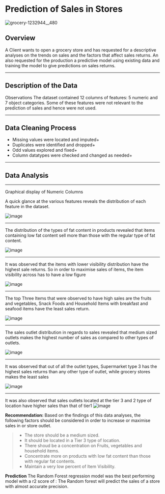 # **Prediction of Sales in Stores**
![grocery-1232944__480](https://user-images.githubusercontent.com/95732821/175866422-c6ba097d-fadb-4adc-a77e-9140cd3dd8aa.jpg)


## Overview

A Client wants to open a grocery store and has requested for a descriptive analyses on the trends on sales and the factors that affect sales returns. An also requested for the production a predictive model using existing data and training the model to give predictions on sales returns. 
***

## Description of the Data

Observations
The dataset contained 12 columns of features: 5 numeric and 7 object categories. Some of these features were not relevant to the prediction of sales and hence were not used.

***
## **Data Cleaning Process**
+ Missing values were located and imputed+
+  Duplicates were identified and dropped+
+ Odd values explored and fixed+
+ Column datatypes were checked and changed as needed+


***
## Data Analysis
***
Graphical display of Numeric Columns

A quick glance at the various features reveals the distribution of each feature in the dataset.


![image](https://user-images.githubusercontent.com/95732821/157936117-a1d6a398-fc75-4623-98b5-37341abcafd1.png)

***
The distribution of the types of fat content in products revealed that items containing low fat content sell more than those with the regular type of fat content.

![image](https://user-images.githubusercontent.com/95732821/157936499-cba99ce2-00da-4acb-96c8-0c238454aac8.png)
***
It was observed that the items with lower visibility distribution have the highest sale returns. So in order to maximise sales of items, the item visibility across has to have a low figure

![image](https://user-images.githubusercontent.com/95732821/157937281-6a7596bb-1828-4acd-8890-edfd92c42cb5.png)
***
The top Three Items that were observed to have high sales are the fruits and vegetables, Snack Foods and Household Items with breakfast and seafood items have the least sales return.

![image](https://user-images.githubusercontent.com/95732821/157936676-28c723f7-5a94-4641-8366-508c027b8455.png)
***
The sales outlet distribution in regards to sales revealed that medium sized outlets makes the highest number of sales as compared to other types of outlets.

![image](https://user-images.githubusercontent.com/95732821/157936743-d3298c44-f1d1-41fe-80e8-0b352cb940a1.png)
***
It was observed that out of all the outlet types,  Supermarket type 3 has the highest sales returns than any other type of outlet, while grocery stores makes the least sales

![image](https://user-images.githubusercontent.com/95732821/157936791-cc3fd879-0a87-41d0-acba-2496aac4cc75.png)

***
It was also observed that sales outlets located at the tier 3 and 2 type of location have higher sales than that of tier1
![image](https://user-images.githubusercontent.com/95732821/157936840-9872629b-d2f1-48b5-a6da-53ab57fbad1e.png)

**Recommendation:**
Based on the findings of this data analyses, the following factors should be considered in order to increase or maximise sales in or store outlet.

>- The store should be a medium sized.
>- It should be located in a Tier 3 type of location.
>- There shoud be a concentration on Fruits, vegetables and household items.
>- Concentrate more on products with low fat content than those with regular fat contents.
>- Maintain a very low percent of Item Visibility.

**Prediction**
The Random Forest regression model was the best performing model with a r2 score of : The Random forest will predict the sales of a store with almost accurate precision.



